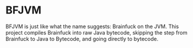 # BFJVM

BFJVM is just like what the name suggests: Brainfuck on the JVM. This project compiles Brainfuck into raw Java bytecode, skipping the step from Brainfuck to Java to Bytecode, and going directly to bytecode.

